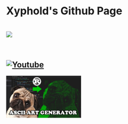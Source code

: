 <h1><strong>Xyphold's Github Page</strong></h1>
<br>

<a href="https://github.com/anuraghazra/github-readme-stats">
  <img align="center" src="https://github-readme-stats.vercel.app/api?username=BrendanBetterman&show_icons=true&theme=dark" />
 
</a><br>

<a  href="https://github.com/anuraghazra/anuraghazra.github.io">
  <img align="left" src="https://github-readme-stats.vercel.app/api/top-langs/?username=BrendanBetterman&show_icons=true&theme=dark" />
</a>
<a href="https://www.youtube.com/channel/UCa6zN-WOC0WXx2hW2QxDoyg"/>
<h2><strong>Youtube</h2></a>
<a href="https://youtu.be/uSYd8HjY6GE">
<img style="width: 40%;" src="thumpug.png"/>
</a>
